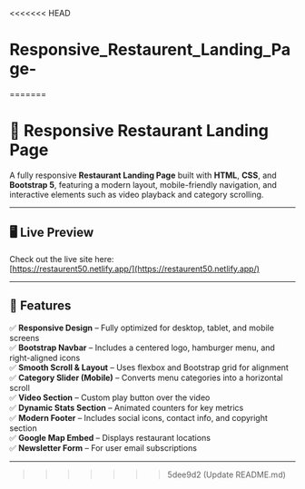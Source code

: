 <<<<<<< HEAD
# Responsive_Restaurent_Landing_Page-
=======

# 🍔 Responsive Restaurant Landing Page

A fully responsive **Restaurant Landing Page** built with **HTML**, **CSS**, and **Bootstrap 5**, featuring a modern layout, mobile-friendly navigation, and interactive elements such as video playback and category scrolling.

---

## 🖥️ Live Preview

Check out the live site here:  
[https://restaurent50.netlify.app/](https://restaurent50.netlify.app/)

---

## 🚀 Features

✅ **Responsive Design** – Fully optimized for desktop, tablet, and mobile screens  
✅ **Bootstrap Navbar** – Includes a centered logo, hamburger menu, and right-aligned icons  
✅ **Smooth Scroll & Layout** – Uses flexbox and Bootstrap grid for alignment  
✅ **Category Slider (Mobile)** – Converts menu categories into a horizontal scroll  
✅ **Video Section** – Custom play button over the video  
✅ **Dynamic Stats Section** – Animated counters for key metrics  
✅ **Modern Footer** – Includes social icons, contact info, and copyright section  
✅ **Google Map Embed** – Displays restaurant locations  
✅ **Newsletter Form** – For user email subscriptions  

---


>>>>>>> 5dee9d2 (Update README.md)
